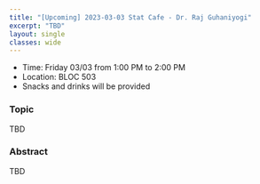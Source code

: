 ```yaml
---
title: "[Upcoming] 2023-03-03 Stat Cafe - Dr. Raj Guhaniyogi"
excerpt: "TBD"
layout: single
classes: wide
---
```


- Time: Friday 03/03 from 1:00 PM to 2:00 PM
- Location: BLOC 503
- Snacks and drinks will be provided

### Topic

TBD

### Abstract

TBD
